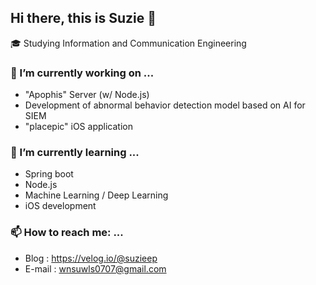 ## Hi there, this is Suzie 👋

🎓 Studying Information and Communication Engineering

### 🔭 I’m currently working on ...

- "Apophis" Server (w/ Node.js)
- Development of abnormal behavior detection model based on AI for SIEM
- "placepic" iOS application

### 🌱 I’m currently learning ...

- Spring boot
- Node.js
- Machine Learning / Deep Learning
- iOS development

### 📫 How to reach me: ...

- Blog : https://velog.io/@suzieep
- E-mail : wnsuwls0707@gmail.com
<br/>
